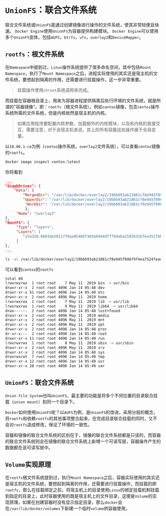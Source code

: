 # `UnionFS`：联合文件系统

联合文件系统或`UnionFS`是通过创建镜像进行操作的文件系统，使其非常轻便且快速。 `Docker Engine`使用`UnionFS`为容器提供构建模块。 `Docker Engine`可以使用多个`UnionFS`变体，包括`AUFS`，`btrfs`，`vfs`，`overlay2`和`DeviceMapper`。

## `rootfs`：根文件系统
在`Namespace`中提到过，`Linux`操作系统提供了很多命名空间，其中包括`Mount Namespace`，执行了`Mount Namespace`之后，进程实际使用的其实还是宿主机的文件系统，要想起到隔离的作用，还需要进行挂载操作，这一步非常重要。

> 挂载操作使用`chroot`系统调用来完成。

而挂载在容器根目录上、用来为容器进程提供隔离后执行环境的文件系统，就是所谓的"容器镜像"。即：`rootfs`（根文件系统）。例如`centos`镜像，包含`centos`操作系统所需的文件系统，但是内核依然是宿主机的内核。

> 如果应用程序要配置内核参数，加载额外的内核模块，以及和内核的直接交互，需要注意，对于该宿主机来说，其上的所有容器这些操作属于全局变量。

以`18.06.1-ce`为例（`centos`操作系统，`overlay2`文件系统），可以查看`centos`镜像的`rootfs`。
```bash
docker image inspect centos:latest
```
你将看到
```json
...
"GraphDriver": {
    "Data": {
        "MergedDir": "/var/lib/docker/overlay2/19b6693ab21861cf8e945f896f9f4ea75247ead0c440b42384e1a62e301af368/merged",
        "UpperDir": "/var/lib/docker/overlay2/19b6693ab21861cf8e945f896f9f4ea75247ead0c440b42384e1a62e301af368/diff",
         "WorkDir": "/var/lib/docker/overlay2/19b6693ab21861cf8e945f896f9f4ea75247ead0c440b42384e1a62e301af368/work"
         },
     "Name": "overlay2"
},
"RootFS": {
     "Type": "layers",
     "Layers": [
        "sha256:0683de2821778aa9546bf3d3e6944df779daba1582631b7ea3517bb36f9e4007"
     ]
},
...
```
```bash
ls -al /var/lib/docker/overlay2/19b6693ab21861cf8e945f896f9f4ea75247ead0c440b42384e1a62e301af368/diff
```
可以看到`centos`的`rootfs`
```bash
total 60
lrwxrwxrwx  1 root root    7 May 11  2019 bin -> usr/bin
drwxr-xr-x  2 root root 4096 Jan 14 05:48 dev
drwxr-xr-x 51 root root 4096 Jan 14 05:49 etc
drwxr-xr-x  2 root root 4096 May 11  2019 home
lrwxrwxrwx  1 root root    7 May 11  2019 lib -> usr/lib
lrwxrwxrwx  1 root root    9 May 11  2019 lib64 -> usr/lib64
drwx------  2 root root 4096 Jan 14 05:48 lost+found
drwxr-xr-x  2 root root 4096 May 11  2019 media
drwxr-xr-x  2 root root 4096 May 11  2019 mnt
drwxr-xr-x  2 root root 4096 May 11  2019 opt
drwxr-xr-x  2 root root 4096 Jan 14 05:48 proc
dr-xr-x---  2 root root 4096 Jan 14 05:49 root
drwxr-xr-x 11 root root 4096 Jan 14 05:49 run
lrwxrwxrwx  1 root root    8 May 11  2019 sbin -> usr/sbin
drwxr-xr-x  2 root root 4096 May 11  2019 srv
drwxr-xr-x  2 root root 4096 Jan 14 05:48 sys
drwxrwxrwt  7 root root 4096 Jan 14 05:49 tmp
drwxr-xr-x 12 root root 4096 Jan 14 05:49 usr
drwxr-xr-x 20 root root 4096 Jan 14 05:49 var
```

## `UnionFS`：联合文件系统

`Union File System`也叫`UnionFS`，最主要的功能是将多个不同位置的目录联合挂载（`union mount`）到同一个目录下。

`Docker`如何使用`UnionFS`呢？以`AUFS`为例，是`UnionFS`的改进，采用分层的概念，将`rootfs`和依赖`rootfs`的其他事项整合起来，在完成目录联合挂载的同时，又不会对`rootfs`造成修改，保证了环境的一致性。

容器和镜像的联合文件系统的区别在于，镜像的联合文件系统都是只读的，而容器的联合文件系统则会在镜像的联合文件系统上新增一个可读写层，容器操作产生的数据都在该可读写层中。

## `Volume`实现原理

在`rootfs`根文件系统提到过，执行`Mount Namespace`之后，容器实际使用的其实还是宿主机的文件系统，要想起到隔离的作用，还需要进行挂载操作，而挂载的即`rootfs`，那么在挂载绑定之前，将宿主机上的目录使用`Linux`的绑定挂载机制挂载到指定的目录上，此时容器使用的既是宿主机上的文件目录，这便是`Volume`的实现原理，如果在创建容器时没有显示指定目录，那么`docker`会在`/var/lib/docker/volumes`下新建一个临时`volume`供容器使用。